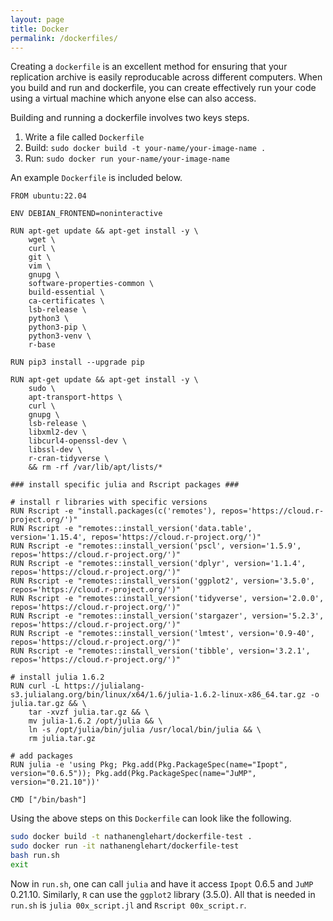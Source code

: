 ```yaml
---
layout: page
title: Docker
permalink: /dockerfiles/
---
```


Creating a `dockerfile` is an excellent method for ensuring that your replication archive is easily reproducable across different computers. When you build and run and dockerfile, you can create effectively run your code using a virtual machine which anyone else can also access. 

Building and running a dockerfile involves two keys steps. 

1. Write a file called `Dockerfile` 
2. Build: `sudo docker build -t your-name/your-image-name .`
3. Run: `sudo docker run your-name/your-image-name`

An example `Dockerfile` is included below. 

```
FROM ubuntu:22.04

ENV DEBIAN_FRONTEND=noninteractive

RUN apt-get update && apt-get install -y \
    wget \
    curl \
    git \
    vim \
    gnupg \
    software-properties-common \
    build-essential \
    ca-certificates \
    lsb-release \
    python3 \
    python3-pip \
    python3-venv \
    r-base

RUN pip3 install --upgrade pip

RUN apt-get update && apt-get install -y \
    sudo \
    apt-transport-https \
    curl \
    gnupg \
    lsb-release \
    libxml2-dev \
    libcurl4-openssl-dev \
    libssl-dev \
    r-cran-tidyverse \
    && rm -rf /var/lib/apt/lists/*

### install specific julia and Rscript packages ###

# install r libraries with specific versions
RUN Rscript -e "install.packages(c('remotes'), repos='https://cloud.r-project.org/')"
RUN Rscript -e "remotes::install_version('data.table', version='1.15.4', repos='https://cloud.r-project.org/')"
RUN Rscript -e "remotes::install_version('pscl', version='1.5.9', repos='https://cloud.r-project.org/')"
RUN Rscript -e "remotes::install_version('dplyr', version='1.1.4', repos='https://cloud.r-project.org/')"
RUN Rscript -e "remotes::install_version('ggplot2', version='3.5.0', repos='https://cloud.r-project.org/')"
RUN Rscript -e "remotes::install_version('tidyverse', version='2.0.0', repos='https://cloud.r-project.org/')"
RUN Rscript -e "remotes::install_version('stargazer', version='5.2.3', repos='https://cloud.r-project.org/')"
RUN Rscript -e "remotes::install_version('lmtest', version='0.9-40', repos='https://cloud.r-project.org/')"
RUN Rscript -e "remotes::install_version('tibble', version='3.2.1', repos='https://cloud.r-project.org/')"

# install julia 1.6.2
RUN curl -L https://julialang-s3.julialang.org/bin/linux/x64/1.6/julia-1.6.2-linux-x86_64.tar.gz -o julia.tar.gz && \
    tar -xvzf julia.tar.gz && \
    mv julia-1.6.2 /opt/julia && \
    ln -s /opt/julia/bin/julia /usr/local/bin/julia && \
    rm julia.tar.gz

# add packages
RUN julia -e 'using Pkg; Pkg.add(Pkg.PackageSpec(name="Ipopt", version="0.6.5")); Pkg.add(Pkg.PackageSpec(name="JuMP", version="0.21.10"))'

CMD ["/bin/bash"]
```

Using the above steps on this `Dockerfile` can look like the following.

```bash
sudo docker build -t nathanenglehart/dockerfile-test .
sudo docker run -it nathanenglehart/dockerfile-test
bash run.sh
exit
```

Now in `run.sh`, one can call `julia` and have it access `Ipopt` 0.6.5 and `JuMP` 0.21.10. Similarly, `R` can use the `ggplot2` library (3.5.0). All that is needed in `run.sh` is `julia 00x_script.jl` and `Rscript 00x_script.r`.

